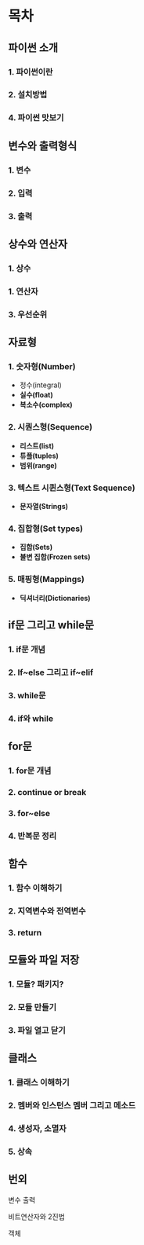 # 목차

## 파이썬 소개

### 1. 파이썬이란

### 2. 설치방법

### 4. 파이썬 맛보기

## 변수와 출력형식

### 1. 변수

### 2. 입력

### 3. 출력

## 상수와 연산자

### 1. 상수

### 1. 연산자

### 3. 우선순위

## 자료형

### 1. 숫자형(Number)

- 정수(integral)
- **실수(float)**
- **복소수(complex)**

### 2. 시퀀스형(Sequence)

- **리스트(list)**
- **튜플(tuples)**
- **범위(range)**

### 3. 텍스트 시퀸스형(Text Sequence)

- **문자열(Strings)**

### 4. 집합형(Set types)

- **집합(Sets)**
- **불변 집합(Frozen sets)**

### 5. 매핑형(Mappings)

- **딕셔너리(Dictionaries)**

## if문 그리고 while문

### 1. if문 개념

### 2. If~else 그리고  if~elif

### 3. while문

### 4. if와 while 

## for문

### 1. for문 개념

### 2. continue or break

### 3. for~else

### 4. 반복문 정리

## 함수

### 1. 함수 이해하기

### 2. 지역변수와 전역변수

### 3. return

## 모듈와 파일 저장

### 1. 모듈? 패키지?

### 2. 모듈 만들기

### 3. 파일 열고 닫기

## 클래스

### 1. 클래스 이해하기

### 2. 멤버와 인스턴스 멤버 그리고 메소드

### 4. 생성자, 소멸자

### 5. 상속





## 번외

변수 출력

비트연산자와 2진법

객체